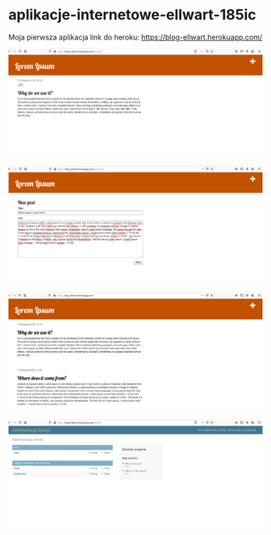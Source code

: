 # aplikacje-internetowe-ellwart-185ic
Moja pierwsza aplikacja
link do heroku:
https://blog-ellwart.herokuapp.com/

![App](https://github.com/EllwartDawid/aplikacje-internetowe-ellwart-185ic/blob/master/ss/app11.PNG)


![App](https://github.com/EllwartDawid/aplikacje-internetowe-ellwart-185ic/blob/master/ss/app22.PNG)


![App](https://github.com/EllwartDawid/aplikacje-internetowe-ellwart-185ic/blob/master/ss/app33.PNG)


![App](https://github.com/EllwartDawid/aplikacje-internetowe-ellwart-185ic/blob/master/ss/app44.PNG)
